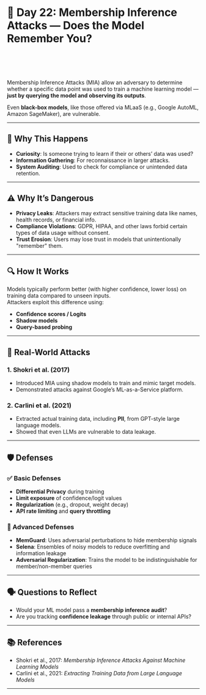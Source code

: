 # 🔐 Day 22: Membership Inference Attacks — Does the Model Remember You?

<div><figure><img src="images/day22-1-poster.jpg" alt=""><figcaption></figcaption></figure> <figure><img src="images/day22-2-poster.jpg" alt=""><figcaption></figcaption></figure> <figure><img src="images/day22-3-poster.png" alt=""><figcaption></figcaption></figure> <figure><img src="images/day22-4-poster.png" alt=""><figcaption></figcaption></figure> <figure><img src="images/day22-5-poster.png" alt=""><figcaption></figcaption></figure></div>

Membership Inference Attacks (MIA) allow an adversary to determine whether a specific data point was used to train a machine learning model — **just by querying the model and observing its outputs**.

Even **black-box models**, like those offered via MLaaS (e.g., Google AutoML, Amazon SageMaker), are vulnerable.

---

## 🧠 Why This Happens

- **Curiosity**: Is someone trying to learn if their or others’ data was used?
- **Information Gathering**: For reconnaissance in larger attacks.
- **System Auditing**: Used to check for compliance or unintended data retention.

---

## ⚠️ Why It’s Dangerous

- **Privacy Leaks**: Attackers may extract sensitive training data like names, health records, or financial info.
- **Compliance Violations**: GDPR, HIPAA, and other laws forbid certain types of data usage without consent.
- **Trust Erosion**: Users may lose trust in models that unintentionally "remember" them.

---

## 🔍 How It Works

Models typically perform better (with higher confidence, lower loss) on training data compared to unseen inputs.  
Attackers exploit this difference using:

- **Confidence scores / Logits**
- **Shadow models**
- **Query-based probing**

---

## 🧪 Real-World Attacks

### 1. Shokri et al. (2017)

- Introduced MIA using shadow models to train and mimic target models.
- Demonstrated attacks against Google’s ML-as-a-Service platform.

### 2. Carlini et al. (2021)

- Extracted actual training data, including **PII**, from GPT-style large language models.
- Showed that even LLMs are vulnerable to data leakage.

---

## 🛡️ Defenses

### ✅ Basic Defenses

- **Differential Privacy** during training
- **Limit exposure** of confidence/logit values
- **Regularization** (e.g., dropout, weight decay)
- **API rate limiting** and **query throttling**

### 🔐 Advanced Defenses

- **MemGuard**: Uses adversarial perturbations to hide membership signals
- **Selena**: Ensembles of noisy models to reduce overfitting and information leakage
- **Adversarial Regularization**: Trains the model to be indistinguishable for member/non-member queries

---

## 🗣️ Questions to Reflect

- Would your ML model pass a **membership inference audit**?
- Are you tracking **confidence leakage** through public or internal APIs?

---

## 📚 References

- Shokri et al., 2017: *Membership Inference Attacks Against Machine Learning Models*  
- Carlini et al., 2021: *Extracting Training Data from Large Language Models*

---


